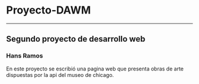 # Proyecto-DAWM
***
## Segundo proyecto de desarrollo web
###           Hans Ramos

En este proyecto se escribió una pagina web que presenta obras de
arte dispuestas por la api del museo de chicago.
